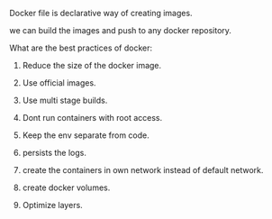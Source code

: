 Docker file is declarative way of creating images.

we can build the images and push to any docker repository.

What are the best practices of docker:

1. Reduce the size of the docker image.

2. Use official images.

3. Use multi stage builds.

4. Dont run containers with root access.

5. Keep the env separate from code.

6. persists the logs.

7. create the containers in own network instead of default network.

8. create docker volumes.

9. Optimize layers.



